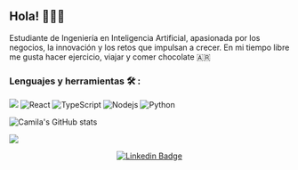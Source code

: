 ## Hola! 👩🏽‍💻 
<p>

Estudiante de Ingeniería en Inteligencia Artificial, apasionada por los negocios, la innovación y los retos que impulsan a crecer. En mi tiempo libre me gusta hacer ejercicio, viajar y comer chocolate 🇦🇷

### Lenguajes y herramientas 🛠️ :

<p>
  <img alt"JavaScript" src="https://img.shields.io/badge/JavaScript-orange"/>
  <img alt="React" src="https://img.shields.io/badge/-React-45b8d8?style=flat-square&logo=react&logoColor=white" />
  <img alt="TypeScript" src="https://img.shields.io/badge/-TypeScript-007ACC?style=flat-square&logo=typescript&logoColor=white" />
  <img alt="Nodejs" src="https://img.shields.io/badge/-Nodejs-43853d?style=flat-square&logo=Node.js&logoColor=white" />
  <img alt="Python" src="https://img.shields.io/badge/python-3670A0?style=for-the-badge&logo=python&logoColor=ffdd54 />
<p>
  
</p>
<div align="center">
  
 ![Camila's GitHub stats](https://github-readme-stats.vercel.app/api?username=imcami&show_icons=true&theme=dracula)


<img src="https://github-readme-stats.vercel.app/api/top-langs/?username=imcami"/>
</div>
 <div align="center">
  <p>
    
  [![Linkedin Badge](https://img.shields.io/badge/-LinkedIn-0e76a8?style=flat-square&logo=Linkedin&logoColor=white)](https://www.linkedin.com/in/camila-lo-nero-09bbaa1b8/)

<p>
</div>




<!--
**lonerocamila/lonerocamila** is a ✨ _special_ ✨ repository because its `README.md` (this file) appears on your GitHub profile.



